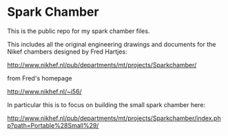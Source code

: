 Spark Chamber
=============

This is the public repo for my spark chamber files.

This includes all the original engineering drawings and documents for the
Nikef chambers designed by Fred Hartjes:

http://www.nikhef.nl/pub/departments/mt/projects/Sparkchamber/

from Fred's homepage

http://www.nikhef.nl/~i56/

In particular this is to focus on building the small spark chamber here:

http://www.nikhef.nl/pub/departments/mt/projects/Sparkchamber/index.php?path=Portable%28Small%29/
